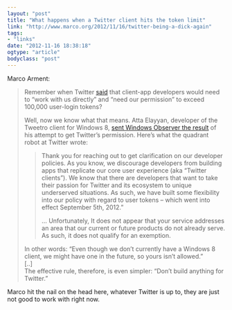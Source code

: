 ```yaml
---
layout: "post"
title: "What happens when a Twitter client hits the token limit"
link: "http://www.marco.org/2012/11/16/twitter-being-a-dick-again"
tags: 
- "links"
date: "2012-11-16 18:38:18"
ogtype: "article"
bodyclass: "post"
---
```


Marco Arment:

> Remember when Twitter [said](https://dev.twitter.com/blog/changes-coming-to-twitter-api) that client-app developers would need to “work with us directly” and “need our permission” to exceed 100,000 user-login tokens?
> 
> Well, now we know what that means. Atta Elayyan, developer of the Tweetro client for Windows 8, [sent Windows Observer the result](http://www.windowsobserver.com/2012/11/16/breaking-twitter-completely-slams-the-door-on-tweetro-refuses-to-offer-exemption-to-user-token-limits/) of his attempt to get Twitter’s permission. Here’s what the quadrant robot at Twitter wrote:
> 
> > Thank you for reaching out to get clarification on our developer policies. As you know, we discourage developers from building apps that replicate our core user experience (aka “Twitter clients”). We know that there are developers that want to take their passion for Twitter and its ecosystem to unique underserved situations. As such, we have built some flexibility into our policy with regard to user tokens – which went into effect September 5th, 2012.”
> > 
> > … Unfortunately, It does not appear that your service addresses an area that our current or future products do not already serve. As such, it does not qualify for an exemption.
> 
> In other words: “Even though we don’t currently have a Windows 8 client, we might have one in the future, so yours isn’t allowed.”  
>  [..]  
>  The effective rule, therefore, is even simpler: “Don’t build anything for Twitter.”

Marco hit the nail on the head here, whatever Twitter is up to, they are just not good to work with right now.